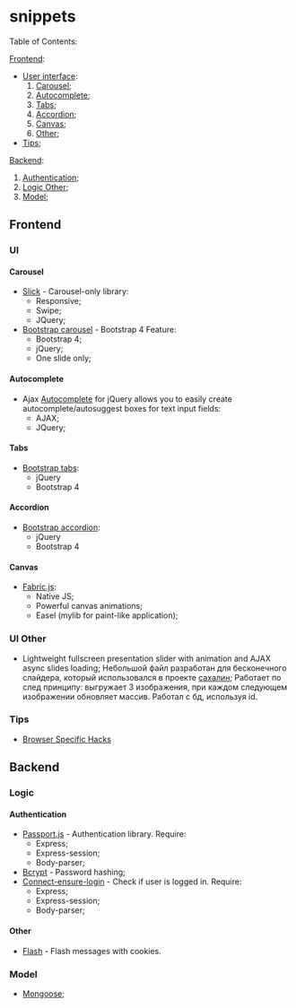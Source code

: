 # snippets
Table of Contents:

[Frontend](#frontend):
  - [User interface](#ui):
    1. [Carousel](#carousel);
    2. [Autocomplete](#autocomplete);
    3. [Tabs](#tabs);
    4. [Accordion](#accordion);
    5. [Canvas](#canvas);
    6. [Other](#us-other);
  - [Tips](#tips);

[Backend](#backend):
1. [Authentication](#authentication);
2. [Logic Other](#other);
2. [Model](#model);




## Frontend
### UI
#### Carousel
- [Slick](/libs/slick/) - Carousel-only library:
  - Responsive;
  - Swipe;
  - JQuery;
- [Bootstrap carousel](/frameworks/bootstrap/carousel/) - Bootstrap 4 Feature:
  - Bootstrap 4;
  - jQuery;
  - One slide only;

#### Autocomplete
- Ajax [Autocomplete](/libs/AutoComplete/) for jQuery allows you to easily create autocomplete/autosuggest boxes for text input fields:
  - AJAX;
  - JQuery;

#### Tabs
- [Bootstrap tabs](/frameworks/bootstrap/tabs/):
  - jQuery
  - Bootstrap 4

#### Accordion
- [Bootstrap accordion](/frameworks/bootstrap/accordion/):
  - jQuery
  - Bootstrap 4

#### Canvas
- [Fabric.js](/libs/fabric/):
  - Native JS;
  - Powerful canvas animations;
  - Easel (mylib for paint-like application);

### UI Other
- Lightweight fullscreen presentation slider with animation and AJAX async slides loading; Небольшой файл разработан для бесконечного слайдера, который использовался в проекте [сахалин](https://github.com/ned4ded/sahalin/blob/master/src/scripts/carousel.js); Работает по след принципу: выгружает 3 изображения, при каждом следующем изображении обновляет массив. Работал с бд, используя id. 


### Tips
- [Browser Specific Hacks](/tips/browser-hacks/)

## Backend
### Logic
#### Authentication
- [Passport.js](/libs/passport.js/) - Authentication library. Require:
  - Express;
  - Express-session;
  - Body-parser;
- [Bcrypt](/libs/bcrypt/) - Password hashing;
- [Connect-ensure-login](/frameworks/express/connect-ensure-login/) - Check if user is logged in. Require:
  - Express;
  - Express-session;
  - Body-parser;
#### Other
- [Flash](/frameworks/express/flash/) - Flash messages with cookies.
### Model
- [Mongoose](/frameworks/mongoose/);
